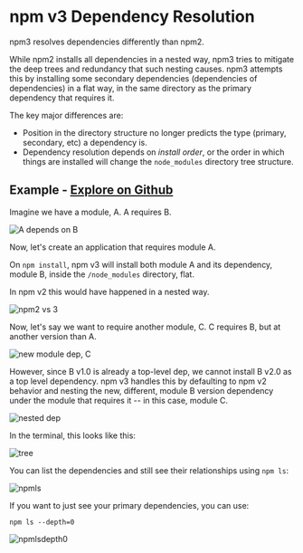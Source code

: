 <!--
title: 03 - npm v3
featured: true
-->

# npm v3 Dependency Resolution

npm3 resolves dependencies differently than npm2. 

While npm2 installs all dependencies in a nested way, npm3 tries to
mitigate the deep trees and redundancy that such nesting causes. npm3
attempts this by installing some secondary dependencies (dependencies
of dependencies) in a flat way, in the same directory as the primary
dependency that requires it.

The key major differences are: 

  - Position in the directory structure no longer predicts the type
    (primary, secondary, etc) a dependency is.
  - Dependency resolution depends on *install order*, or the order
    in which things are installed will change the `node_modules`
    directory tree structure.

## Example - <a class="button" href="https://github.com/ashleygwilliams/npm-sandbox/tree/master/npm3/example1">Explore on Github</a>

Imagine we have a module, A. A requires B.

![A depends on B](/images/npm3deps1.png)

Now, let's create an application that requires module A.

On `npm install`, npm v3 will install both module A and its
dependency, module B, inside the `/node_modules` directory, flat.

In npm v2 this would have happened in a nested way.

![npm2 vs 3](/images/npm3deps2.png)

Now, let's say we want to require another module, C. C requires B,
but at another version than A.

![new module dep, C](/images/npm3deps3.png)

However, since B v1.0 is already a top-level dep, we cannot install
B v2.0 as a top level dependency. npm v3 handles this by defaulting
to npm v2 behavior and nesting the new, different, module B version
dependency under the module that requires it -- in this case, module C.

![nested dep](/images/npm3deps4.png)

In the terminal, this looks like this:

![tree](/images/tree.png)

You can list the dependencies and still see their relationships using
`npm ls`:

![npmls](/images/npmls.png)

If you want to just see your primary dependencies, you can use:

```
npm ls --depth=0
```

![npmlsdepth0](/images/npmlsdepth0.png)
